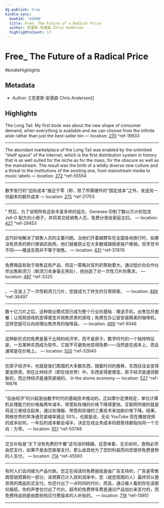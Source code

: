 ```yaml
---
dg-publish: true
kindle-sync:
  bookId: '42690'
  title: Free_ The Future of a Radical Price
  author: 克里斯·安德森 Chris Anderson
  highlightsCount: 13
---
```


# Free_ The Future of a Radical Price

#kindleHighlights

## Metadata
* Author: [[克里斯·安德森 Chris Anderson]]

## Highlights
The Long Tail. My first book was about the new shape of consumer demand, when everything is available and we can choose from the infinite aisle rather than just the best-seller bin — location: [270]() ^ref-19933

---
The abundant marketplace of the Long Tail was enabled by the unlimited “shelf space” of the Internet, which is the first distribution system in history that is as well suited for the niche as for the mass, for the obscure as well as the mainstream. The result was the birth of a wildly diverse new culture and a threat to the institutions of the existing one, from mainstream media to music labels — location: [272]() ^ref-55554

---
数字发行的“边际成本”接近于零（即，除了所需硬件的“固定成本”之外，发送另一份副本的额外成本 — location: [275]() ^ref-21703

---
” 然后，为了说明所有这些丰富多样的组合，Genesee 印制了数以万计的包含 Jell-O 配方的小册子，并将其交给销售人员，免费分发给家庭主妇。 — location: [427]() ^ref-29453

---
这巧妙地解决了销售人员的主要问题。当他们开着越野车在全国各地旅行时，如果没有昂贵的旅行推销员执照，他们就被禁止在大多数城镇挨家挨户推销。但烹饪书不同——赠送东西并不等于销售。 — location: [431]() ^ref-37876

---
免费赠品有助于销售这些产品，但这一策略对吉列的帮助更大。通过低价向合作伙伴出售剃须刀（剃须刀本身毫无用处），他创造了对一次性刀片的需求。 — location: [487]() ^ref-3325

---
。一旦迷上了一次性剃须刀刀片，您就成为了终生的日常顾客。 — location: [489]() ^ref-36497

---
数十亿刀片之后，这种商业模式现已成为整个行业的基础：赠送手机，出售包月套餐；让视频游戏机变得便宜并销售昂贵的游戏；免费在办公室安装精美的咖啡机，这样您就可以向经理出售昂贵的咖啡袋。 — location: [499]() ^ref-9346

---
这种新形式的免费是基于比特的经济学，而不是原子。数字时代的一个独特特征是，一旦某种东西成为软件，它就不可避免地变得免费——当然是在成本上，而且通常是在价格上。 — location: [520]() ^ref-32640

---
在原子经济中，也就是我们周围的大多数东西，随着时间的推移，东西往往会变得更加昂贵。但在比特经济（即在线世界）中，东西变得更便宜。原子经济是通货膨胀的，而比特经济是通货紧缩的。 In the atoms economy — location: [527]() ^ref-16676

---
“自由经济”的兴起是由数字时代的基础技术推动的。正如摩尔定律规定，单位计算机处理能力的价格每两年减半，带宽和存储的价格下降得更快。互联网所做的就是将这三者结合起来，通过处理器、带宽和存储的三重技术来加剧价格下降。结果，网络世界的年净通货紧缩率接近 50%，也就是说，无论 YouTube 现在播放视频的成本如何，一年后的成本都会减半。决定在线业务成本的趋势线都指向同一个方向：为零。 — location: [551]() ^ref-50748

---
交叉补贴是“天下没有免费的午餐”这句话的精髓。这意味着，无论如何，食物必须由您支付，如果不是由您直接支付，那么由其他为了您的利益而向您提供免费食物的人支付。 — location: [714]() ^ref-45593

---
有时人们会间接为产品付款。您正在阅读的免费报纸是由广告支持的，广告是零售商营销预算的一部分，该预算已计入其利润率中，您（或您周围的人）最终将以更昂贵的商品形式支付。你还付出了一点时间的代价，而且，通过被人看到你在读那份报纸，你的声誉也付出了代价。超市的免费停车费是通过产品加价来支付的，而免费样品则是由那些购买付费版本的人补贴的。 — location: [718]() ^ref-13951

---
